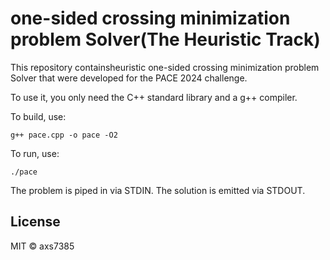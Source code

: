 # one-sided crossing minimization problem Solver(The Heuristic Track)

This repository containsheuristic one-sided crossing minimization problem Solver that were developed for the PACE 2024 challenge.

To use it, you only need the C++ standard library and a g++ compiler.

To build, use:
```
g++ pace.cpp -o pace -O2
```

To run, use:
```
./pace
```

The problem is piped in via STDIN.
The solution is emitted via STDOUT.

## License

MIT © axs7385
